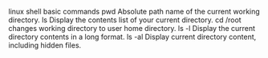 linux shell basic commands
pwd Absolute path name of the current working directory.
ls Display the contents list of your current directory.
cd /root changes working directory to user home directory.
ls -l Display the current directory contents in a long format.
ls -al Display current directory content, including hidden files.  
